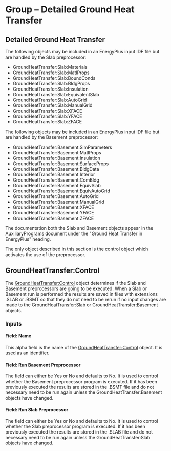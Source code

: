 # Group – Detailed Ground Heat Transfer

## Detailed Ground Heat Transfer

The following objects may be included in an EnergyPlus input IDF file but are handled by the Slab preprocessor:

- GroundHeatTransfer:Slab:Materials
- GroundHeatTransfer:Slab:MatlProps
- GroundHeatTransfer:Slab:BoundConds
- GroundHeatTransfer:Slab:BldgProps
- GroundHeatTransfer:Slab:Insulation
- GroundHeatTransfer:Slab:EquivalentSlab
- GroundHeatTransfer:Slab:AutoGrid
- GroundHeatTransfer:Slab:ManualGrid
- GroundHeatTransfer:Slab:XFACE
- GroundHeatTransfer:Slab:YFACE
- GroundHeatTransfer:Slab:ZFACE

The following objects may be included in an EnergyPlus input IDF file but are handled by the Basement preprocessor:

- GroundHeatTransfer:Basement:SimParameters
- GroundHeatTransfer:Basement:MatlProps
- GroundHeatTransfer:Basement:Insulation
- GroundHeatTransfer:Basement:SurfaceProps
- GroundHeatTransfer:Basement:BldgData
- GroundHeatTransfer:Basement:Interior
- GroundHeatTransfer:Basement:ComBldg
- GroundHeatTransfer:Basement:EquivSlab
- GroundHeatTransfer:Basement:EquivAutoGrid
- GroundHeatTransfer:Basement:AutoGrid
- GroundHeatTransfer:Basement:ManualGrid
- GroundHeatTransfer:Basement:XFACE
- GroundHeatTransfer:Basement:YFACE
- GroundHeatTransfer:Basement:ZFACE

The documentation both the Slab and Basement objects appear in the AuxiliaryPrograms document under the "Ground Heat Transfer in EnergyPlus" heading.

The only object described in this section is the control object which activates the use of the preprocessor.

## GroundHeatTransfer:Control

The [GroundHeatTransfer:Control](#groundheattransfercontrol) object determines if the Slab and Basement preprocessors are going to be executed. When a Slab or Basement run is performed the results are saved in files with extensions .SLAB or .BSMT so that they do not need to be rerun if no input changes are made to the GroundHeatTransfer:Slab or GroundHeatTransfer:Basement objects.

### Inputs

#### Field: Name

This alpha field is the name of the [GroundHeatTransfer:Control](#groundheattransfercontrol) object. It is used as an identifier.

#### Field: Run Basement Preprocessor

The field can either be Yes or No and defaults to No. It is used to control whether the Basement preprocessor program is executed. If it has been previously executed the results are stored in the .BSMT file and do not necessary need to be run again unless the GroundHeatTransfer:Basement objects have changed.

#### Field: Run Slab Preprocessor 

The field can either be Yes or No and defaults to No. It is used to control whether the Slab preprocessor program is executed. If it has been previously executed the results are stored in the .SLAB file and do not necessary need to be run again unless the GroundHeatTransfer:Slab objects have changed.